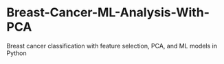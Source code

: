 # Breast-Cancer-ML-Analysis-With-PCA
Breast cancer classification with feature selection, PCA, and ML models in Python
